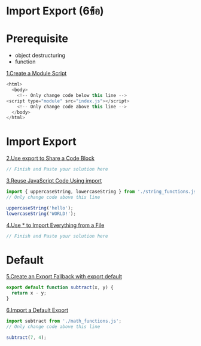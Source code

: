 # Import Export (6ข้อ)

# Prerequisite

- object destructuring
- function

[1.Create a Module Script](https://www.freecodecamp.org/learn/javascript-algorithms-and-data-structures/es6/create-a-module-script)

```js
<html>
  <body>
    <!-- Only change code below this line -->
<script type="module" src="index.js"></script>
    <!-- Only change code above this line -->
  </body>
</html>
```

# Import Export

[2.Use export to Share a Code Block](https://www.freecodecamp.org/learn/javascript-algorithms-and-data-structures/es6/use-export-to-share-a-code-block)

```js
// Finish and Paste your solution here
```

[3.Reuse JavaScript Code Using import](https://www.freecodecamp.org/learn/javascript-algorithms-and-data-structures/es6/reuse-javascript-code-using-import)

```js
import { uppercaseString, lowercaseString } from './string_functions.js';
// Only change code above this line

uppercaseString('hello');
lowercaseString('WORLD!');
```

[4.Use \* to Import Everything from a File](https://www.freecodecamp.org/learn/javascript-algorithms-and-data-structures/es6/use--to-import-everything-from-a-file)

```js
// Finish and Paste your solution here
```

# Default

[5.Create an Export Fallback with export default](https://www.freecodecamp.org/learn/javascript-algorithms-and-data-structures/es6/create-an-export-fallback-with-export-default)

```js
export default function subtract(x, y) {
  return x - y;
}
```

[6.Import a Default Export](https://www.freecodecamp.org/learn/javascript-algorithms-and-data-structures/es6/import-a-default-export)

```js
import subtract from './math_functions.js';
// Only change code above this line

subtract(7, 4);
```
